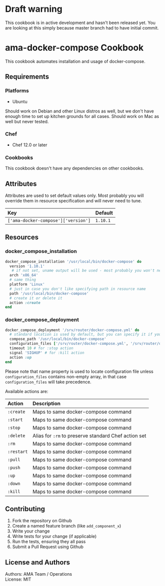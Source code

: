 # Draft warning

This cookbook is in active development and hasn't been released yet. 
You are looking at this simply because master branch had to have 
initial commit.

# ama-docker-compose Cookbook

This cookbook automates installation and usage of docker-compose.

## Requirements

### Platforms

- Ubuntu

Should work on Debian and other Linux distros as well, but we don't 
have enough time to set up kitchen grounds for all cases. Should work
on Mac as well but never tested.

### Chef

- Chef 12.0 or later

### Cookbooks

This cookbook doesn't have any dependencies on other cookbooks.

## Attributes

Attributes are used to set default values only. Most probably you 
will override them in resource specification and will never need to 
tune.

| Key                                 | Default  |
|:------------------------------------|:---------|
| `['ama-docker-compose']['version']` | `1.10.1` |

## Resources

### docker_compose_installation

```ruby
docker_compose_installation '/usr/local/bin/docker-compose' do
  version '1.10.1'
   # if not set, uname output will be used - most probably you won't need it
  arch 'x86_64'
  # same thing
  platform 'Linux'
  # just in case you don't like specifying path in resource name 
  path '/usr/local/bin/docker-compose'
  # create it or delete it
  action :create
end
```

### docker_compose_deployment

```ruby
docker_compose_deployment '/srv/router/docker-compose.yml' do
  # standard location is used by default, but you can specify it if you wish
  compose_path '/usr/local/bin/docker-compose'
  configuration_files ['/srv/router/docker-compose.yml', '/srv/router/docker-compose-overrides.yml']
  timeout 10 # for :stop action
  signal 'SIGHUP' # for :kill action
  action :up
end
```

Please note that name property is used to locate configuration file
unless `configuration_files` contains non-empty array, in that case
`configuration_files` will take precedence.

Available actions are:

| Action     | Description                                          |
|:-----------|:-----------------------------------------------------|
| `:create`  | Maps to same docker-compose command                  |
| `:start`   | Maps to same docker-compose command                  |
| `:stop`    | Maps to same docker-compose command                  |
| `:delete`  | Alias for `:rm` to preserve standard Chef action set |
| `:rm`      | Maps to same docker-compose command                  |
| `:restart` | Maps to same docker-compose command                  |
| `:pull`    | Maps to same docker-compose command                  |
| `:push`    | Maps to same docker-compose command                  |
| `:up`      | Maps to same docker-compose command                  |
| `:down`    | Maps to same docker-compose command                  |
| `:kill`    | Maps to same docker-compose command                  |

## Contributing

1. Fork the repository on Github
2. Create a named feature branch (like `add_component_x`)
3. Write your change
4. Write tests for your change (if applicable)
5. Run the tests, ensuring they all pass
6. Submit a Pull Request using Github

## License and Authors

Authors: AMA Team / Operations  
License: MIT

